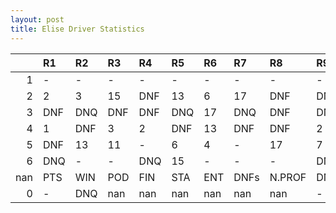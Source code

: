 ```yaml
---
layout: post 
title: Elise Driver Statistics
--- 
```


|     | R1   | R2   | R3   | R4   | R5   | R6   | R7   | R8     | R9   | R10   | R11   | R12   | Points   | Pos   |
|----:|:-----|:-----|:-----|:-----|:-----|:-----|:-----|:-------|:-----|:------|:------|:------|:---------|:------|
|   1 | -    | -    | -    | -    | -    | -    | -    | -      | -    | -     | -     | -     | 3.0      | 21.0  |
|   2 | 2    | 3    | 15   | DNF  | 13   | 6    | 17   | DNF    | DNF  | 14    | DNF   | DNF   | nan      | nan   |
|   3 | DNF  | DNQ  | DNF  | DNF  | DNQ  | 17   | DNQ  | DNF    | DNF  | DNQ   | 17    | -     | nan      | nan   |
|   4 | 1    | DNF  | 3    | 2    | DNF  | 13   | DNF  | DNF    | 2    | 3     | 11    | 6     | nan      | nan   |
|   5 | DNF  | 13   | 11   | -    | 6    | 4    | -    | 17     | 7    | DNF   | -     | -     | nan      | nan   |
|   6 | DNQ  | -    | -    | DNQ  | 15   | -    | -    | -      | DNF  | 11    | DNQ   | -     | nan      | nan   |
| nan | PTS  | WIN  | POD  | FIN  | STA  | ENT  | DNFs | N.PROF | DNQ  | %FIN  | PPR   | BST   | CHA      | RNK   |
|   0 | -    | DNQ  | nan  | nan  | nan  | nan  | nan  | nan    | -    | 2     | DNF   | DNF   | -        | DNF   |